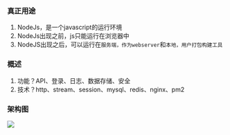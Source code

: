 ### 真正用途
1. NodeJs，是一个javascript的运行环境
2. NodeJs出现之前，js只能运行在浏览器中
3. NodeJS出现之后，可以运行在`服务端，作为webserver`和`本地，用户打包构建工具`

### 概述

1. 功能？API、登录、日志、数据存储、安全
2. 技术？http、stream、session、mysql、redis、nginx、pm2

### 架构图

![](../imgs/10.png)

